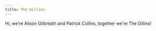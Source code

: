 ```yaml
---
title: The Gillins
---
```


Hi, we're Alison Gilbreath and Patrick Collins, together we're The Gillins!
